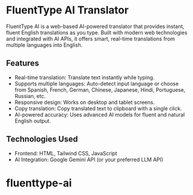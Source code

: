 # FluentType AI Translator

FluentType AI is a web-based AI-powered translator that provides instant, fluent English translations as you type. Built with modern web technologies and integrated with AI APIs, it offers smart, real-time translations from multiple languages into English.

## Features

- Real-time translation: Translate text instantly while typing.  
- Supports multiple languages: Auto-detect input language or choose from Spanish, French, German, Chinese, Japanese, Hindi, Portuguese, Russian, etc.  
- Responsive design: Works on desktop and tablet screens.  
- Copy translation: Copy translated text to clipboard with a single click.  
- AI-powered accuracy: Uses advanced AI models for fluent and natural English output.  

## Technologies Used

- Frontend: HTML, Tailwind CSS, JavaScript  
- AI Integration: Google Gemini API (or your preferred LLM API)  

# fluenttype-ai
